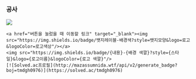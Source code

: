### 공사
<img src="https://img.shields.io/badge/Blog-blue?style=plastic&logo=appveyor&logo=Blogger&logoColor=FF5722"/>


```
<a href="버튼을 눌렀을 때 이동할 링크" target="_blank"><img src="https://img.shields.io/badge/뱃지레이블-배경색?style=뱃지모양&logo=로고&logoColor=로고색상"/></a>
<img src="https://img.shields.io/badge/{내용}-{배경 색깔}?style={스타일}&logo={로고이름}&logoColor={로고 색깔}"/>
[![Solved.ac프로필](http://mazassumnida.wtf/api/v2/generate_badge?boj=tmdgh0976)](https://solved.ac/tmdgh0976)
```